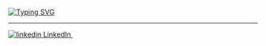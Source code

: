 <a href="https://git.io/typing-svg"><img src="https://readme-typing-svg.demolab.com?font=Lobster&size=40&pause=1000&color=F7F7F7&center=true&vCenter=true&width=900&height=90&lines=HEY+%F0%9F%91%8B%F0%9F%8F%BB;I+am+Muhmd+Samy%2C+a+web+developer+%F0%9F%91%80" alt="Typing SVG" /></a>
<HR>
<p>
  <a href="https://www.linkedin.com/[removed]" rel="nofollow noreferrer">
    <img src="[https://content.linkedin.com/content/dam/brand/site/img/logo/logo-r.png]" alt="linkedin"> LinkedIn
  </a> &nbsp; 
</p>

